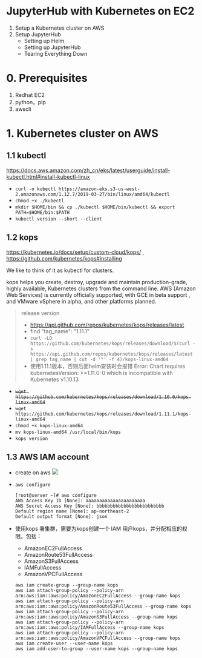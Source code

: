 # JupyterHub with Kubernetes on EC2

1. Setup a Kubernetes cluster on AWS
2. Setup JupyterHub
    - Setting up Helm
    - Setting up JupyterHub
    - Tearing Everything Down

# 0. Prerequisites 
1. Redhat EC2 
2. python，pip
3. awscli

# 1. Kubernetes cluster on AWS
## 1.1 kubectl
https://docs.aws.amazon.com/zh_cn/eks/latest/userguide/install-kubectl.html#install-kubectl-linux

- ```curl -o kubectl https://amazon-eks.s3-us-west-2.amazonaws.com/1.12.7/2019-03-27/bin/linux/amd64/kubectl```
- ```chmod +x ./kubectl```
- ```mkdir $HOME/bin && cp ./kubectl $HOME/bin/kubectl && export PATH=$HOME/bin:$PATH```
- ```kubectl version --short --client```
## 1.2 kops
https://kubernetes.io/docs/setup/custom-cloud/kops/ , https://github.com/kubernetes/kops#installing

We like to think of it as kubectl for clusters.

kops helps you create, destroy, upgrade and maintain production-grade, highly available, Kubernetes clusters from the command line. AWS (Amazon Web Services) is currently officially supported, with GCE in beta support , and VMware vSphere in alpha, and other platforms planned.

> release version
> - https://api.github.com/repos/kubernetes/kops/releases/latest
> - find "tag_name": "1.11.1"
> - ```curl -LO https://github.com/kubernetes/kops/releases/download/$(curl -s https://api.github.com/repos/kubernetes/kops/releases/latest | grep tag_name | cut -d '"' -f 4)/kops-linux-amd64```
> - 使用1.11.1版本，否则后面helm安装时会报错
> Error: Chart requires kubernetesVersion: >=1.11.0-0 which is incompatible with Kubernetes v1.10.13

- ~~```wget https://github.com/kubernetes/kops/releases/download/1.10.0/kops-linux-amd64```~~
- ```wget https://github.com/kubernetes/kops/releases/download/1.11.1/kops-linux-amd64```
- ```chmod +x kops-linux-amd64```
- ```mv kops-linux-amd64 /usr/local/bin/kops```
- ```kops version```

## 1.3 AWS IAM account
- create on aws
    ![](https://i.loli.net/2019/05/15/5cdb846397d1647207.png)

- ```aws configure```
    ```
    [root@server ~]# aws configure
    AWS Access Key ID [None]: aaaaaaaaaaaaaaaaaaaaaa
    AWS Secret Access Key [None]: bbbbbbbbbbbbbbbbbbbbbbbbb
    Default region name [None]: ap-northeast-2
    Default output format [None]: json
    ```

- 使用kops 署集群，需要为kops创建一个 IAM 用户kops，并分配相应的权限。包括：
    - AmazonEC2FullAccess
    - AmazonRoute53FullAccess
    - AmazonS3FullAccess
    - IAMFullAccess
    - AmazonVPCFullAccess

    ```
    aws iam create-group --group-name kops
    aws iam attach-group-policy --policy-arn arn:aws:iam::aws:policy/AmazonEC2FullAccess --group-name kops
    aws iam attach-group-policy --policy-arn arn:aws:iam::aws:policy/AmazonRoute53FullAccess --group-name kops
    aws iam attach-group-policy --policy-arn arn:aws:iam::aws:policy/AmazonS3FullAccess --group-name kops
    aws iam attach-group-policy --policy-arn arn:aws:iam::aws:policy/IAMFullAccess --group-name kops
    aws iam attach-group-policy --policy-arn arn:aws:iam::aws:policy/AmazonVPCFullAccess --group-name kops
    aws iam create-user --user-name kops
    aws iam add-user-to-group --user-name kops --group-name kops
    ```

